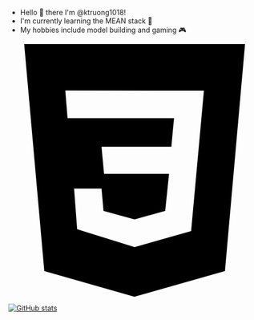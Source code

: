 * Hello 👋 there I'm @ktruong1018!
* I'm currently learning the MEAN stack 🥽
* My hobbies include model building and gaming 🎮

<svg role="img" viewBox="0 0 24 24" xmlns="http://www.w3.org/2000/svg"><title>CSS3</title><path d="M1.5 0h21l-1.91 21.563L11.977 24l-8.565-2.438L1.5 0zm17.09 4.413L5.41 4.41l.213 2.622 10.125.002-.255 2.716h-6.64l.24 2.573h6.182l-.366 3.523-2.91.804-2.956-.81-.188-2.11h-2.61l.29 3.855L12 19.288l5.373-1.53L18.59 4.414z"/></svg>

[![GitHub stats](https://github-readme-stats.vercel.app/api?username=ktruong1018&show_icons=true&theme=dark)](https://github.com/anuraghazra/github-readme-stats)
